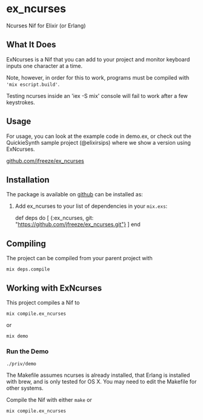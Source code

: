 # ex_ncurses
Ncurses Nif for Elixir (or Erlang)

## What It Does

ExNcurses is a Nif that you can add to your project and monitor
keyboard inputs one character at a time.

Note, however, in order for this to work, programs must be compiled
with <code>'mix escript.build'</code>.

Testing ncurses inside an 'iex -S mix' console will fail to work after a few keystrokes.

## Usage

For usage, you can look at the example code in demo.ex,
or check out the QuickieSynth sample project (@elixirsips)
where we show a version using ExNcurses.

   [github.com/jfreeze/ex_ncurses](https://github.com/jfreeze/ex_ncurses)


## Installation

The package is available on [github](https://github.com/jfreeze/ex_ncurses) can be installed as:

  1. Add ex_ncurses to your list of dependencies in your `mix.exs`:

        def deps do
        [
          {:ex_ncurses, git: "https://github.com/jfreeze/ex_ncurses.git"}
        ]
        end

## Compiling

The project can be compiled from your parent project with

    mix deps.compile

## Working with ExNcurses

This project compiles a Nif to

    mix compile.ex_ncurses

or

    mix demo

### Run the Demo

    ./priv/demo

The Makefile assumes ncurses is already installed, that Erlang is installed with brew, and is only tested for OS X.  You may need to edit the Makefile for other systems.

Compile the Nif with either <code>make</code> or

    mix compile.ex_ncurses
